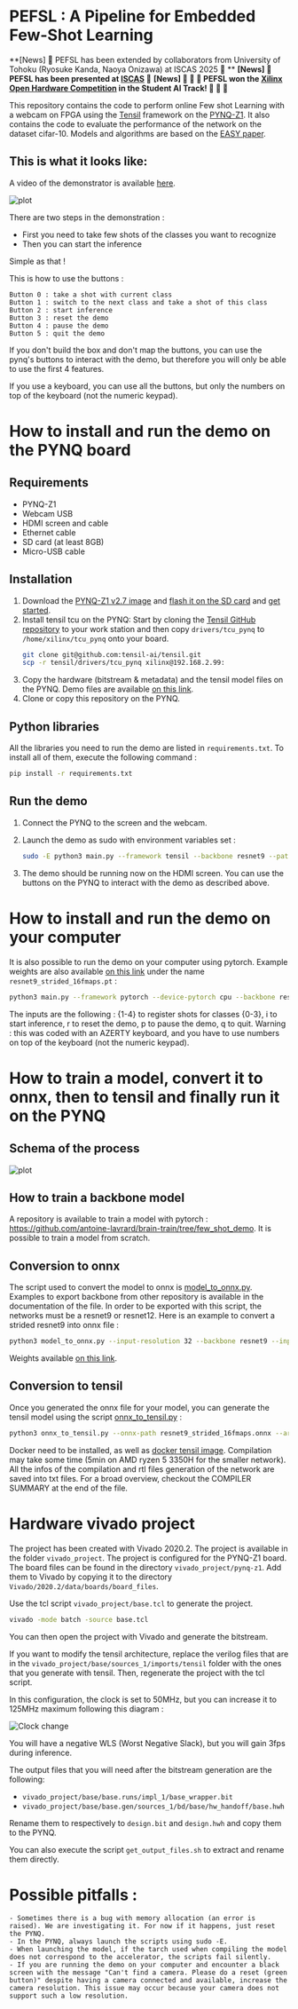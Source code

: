 # PEFSL : A Pipeline for Embedded Few-Shot Learning


**[News] 📖 PEFSL has been extended by collaborators from University of Tohoku (Ryosuke Kanda, Naoya Onizawa) at ISCAS 2025 📖 **
**[News] 📖 PEFSL has been presented at [ISCAS](https://hal.science/hal-04559365) 📖**
**[News] 🥳 🎉 🥇 PEFSL won the [Xilinx Open Hardware Competition](https://www.openhw.eu/2023-results-gallery) in the Student AI Track! 🥇 🎉 🥳**

This repository contains the code to perform online Few shot Learning with a webcam on FPGA using the [Tensil](https://tensil.ai) framework on the [PYNQ-Z1](http://www.pynq.io/). It also contains the code to evaluate the performance of the network on the dataset cifar-10. Models and algorithms are based on the [EASY paper](https://arxiv.org/abs/2201.09699).

## This is what it looks like:
A video of the demonstrator is available [here](https://www.youtube.com/watch?v=JPZgkxYSdg0).

![plot](./static/box.png)

There are two steps in the demonstration :
- First you need to take few shots of the classes you want to recognize
- Then you can start the inference

Simple as that !

This is how to use the buttons :

```
Button 0 : take a shot with current class
Button 1 : switch to the next class and take a shot of this class
Button 2 : start inference
Button 3 : reset the demo
Button 4 : pause the demo
Button 5 : quit the demo
```
If you don't build the box and don't map the buttons, you can use the pynq's buttons to interact with the demo, but therefore you will only be able to use the first 4 features.

If you use a keyboard, you can use all the buttons, but only the numbers on top of the keyboard (not the numeric keypad).

# How to install and run the demo on the PYNQ board

## Requirements
- PYNQ-Z1
- Webcam USB
- HDMI screen and cable
- Ethernet cable
- SD card (at least 8GB)
- Micro-USB cable

## Installation
1. Download the [PYNQ-Z1 v2.7 image](https://bit.ly/pynqz1_2_7) and [flash it on the SD card](https://pynq.readthedocs.io/en/v2.7.0/appendix/sdcard.html?highlight=SD%20card#writing-an-sd-card-image) and [get started](https://pynq.readthedocs.io/en/v2.7.0/getting_started/pynq_z1_setup.html).
2. Install tensil tcu on the PYNQ: Start by cloning the [Tensil GitHub repository](https://github.com/tensil-ai/tensil) to your work station and then copy `drivers/tcu_pynq` to `/home/xilinx/tcu_pynq` onto your board.
    ```bash
    git clone git@github.com:tensil-ai/tensil.git
    scp -r tensil/drivers/tcu_pynq xilinx@192.168.2.99:
    ```
3. Copy the hardware (bitstream & metadata) and the tensil model files on the PYNQ. Demo files are available [on this link](https://drive.google.com/file/d/1u2a_PXEhzabauGSO_mkPQRekgvphM5L8/view?usp=sharing).
4. Clone or copy this repository on the PYNQ.

## Python libraries

All the libraries you need to run the demo are listed in `requirements.txt`. To install all of them, execute the following command :

```bash
pip install -r requirements.txt
```

## Run the demo
1. Connect the PYNQ to the screen and the webcam.
2. Launch the demo as sudo with environment variables set :

    ```bash
    sudo -E python3 main.py --framework tensil --backbone resnet9 --path-tmodel ../resnet9_strided_16fmaps_onnx_custom_perf.tmodel --path-bit ../design.bit --hdmi-display --button pynq --camera-resolution 160x120 --output-resolution 800x480
    ```
3. The demo should be running now on the HDMI screen. You can use the buttons on the PYNQ to interact with the demo as described above.



# How to install and run the demo on your computer
It is also possible to run the demo on your computer using pytorch. Example weights are also available [on this link](https://drive.google.com/file/d/1u2a_PXEhzabauGSO_mkPQRekgvphM5L8/view?usp=sharing) under the name `resnet9_strided_16fmaps.pt` :
```bash
python3 main.py --framework pytorch --device-pytorch cpu --backbone resnet9 --path-pytorch-weight ../resnet9_strided_16fmaps.pt --button keyboard --camera-resolution 160x120 --output-resolution 800x480
```

The inputs are the following : {1-4} to register shots for classes {0-3}, i to start inference, r to reset the demo, p to pause the demo, q to quit.
Warning : this was coded with an AZERTY keyboard, and you have to use numbers on top of the keyboard (not the numeric keypad).

# How to train a model, convert it to onnx, then to tensil and finally run it on the PYNQ
## Schema of the process
![plot](./static/process.png)


## How to train a backbone model
A repository is available to train a model with pytorch : https://github.com/antoine-lavrard/brain-train/tree/few_shot_demo. It is possible to train a model from scratch.

## Conversion to onnx

The script used to convert the model to onnx is [model_to_onnx.py](model_to_onnx.py). Examples to export backbone from other repository is available in the documentation of the file. In order to be exported with this script, the networks must be a resnet9 or resnet12. Here is an example to convert a strided resnet9 into onnx file :
```bash
python3 model_to_onnx.py --input-resolution 32 --backbone resnet9 --input-model ../resnet9_strided_16fmaps.pt --save-name resnet9_strided_16fmaps --use-strides
```
Weights available [on this link](https://drive.google.com/drive/folders/1ftzFL3Byidmls2zS0OdhVA2FBBb2krQR?usp=share_link).

## Conversion to tensil
Once you generated the onnx file for your model, you can generate the tensil model using the script [onnx_to_tensil.py](onnx_to_tensil.py) :
```bash
python3 onnx_to_tensil.py --onnx-path resnet9_strided_16fmaps.onnx --arch-path arch/custom_perf.tarch --output-dir tensil/
```

Docker need to be installed, as well as [docker tensil image](https://hub.docker.com/r/tensilai/tensil). Compilation may take some time (5min on AMD ryzen 5 3350H for the smaller network). All the infos of the compilation and rtl files generation of the network are saved into txt files. For a broad overview, checkout the COMPILER SUMMARY at the end of the file.


# Hardware vivado project
The project has been created with Vivado 2020.2. The project is available in the folder `vivado_project`. The project is configured for the PYNQ-Z1 board. The board files can be found in the directory `vivado_project/pynq-z1`. Add them to Vivado by copying it to the directory `Vivado/2020.2/data/boards/board_files`.

Use the tcl script `vivado_project/base.tcl` to generate the project.
```bash
vivado -mode batch -source base.tcl
```

You can then open the project with Vivado and generate the bitstream.

If you want to modify the tensil architecture, replace the verilog files that are in the `vivado_project/base/sources_1/imports/tensil` folder with the ones that you generate with tensil. Then, regenerate the project with the tcl script.

In this configuration, the clock is set to 50MHz, but you can increase it to 125MHz maximum following this diagram :

![Clock change](./static/clock_change.png)

You will have a negative WLS (Worst Negative Slack), but you will gain 3fps during inference.

The output files that you will need after the bitstream generation are the following:
- `vivado_project/base/base.runs/impl_1/base_wrapper.bit`
- `vivado_project/base/base.gen/sources_1/bd/base/hw_handoff/base.hwh`

Rename them to respectively to `design.bit` and `design.hwh` and copy them to the PYNQ.

You can also execute the script `get_output_files.sh` to extract and rename them directly.

# Possible pitfalls :
    - Sometimes there is a bug with memory allocation (an error is raised). We are investigating it. For now if it happens, just reset the PYNQ.
    - In the PYNQ, always launch the scripts using sudo -E.
    - When launching the model, if the tarch used when compiling the model does not correspond to the accelerator, the scripts fail silently.
    - If you are running the demo on your computer and encounter a black screen with the message "Can't find a camera. Please do a reset (green button)" despite having a camera connected and available, increase the camera resolution. This issue may occur because your camera does not support such a low resolution.
